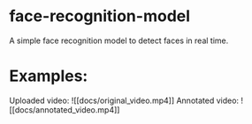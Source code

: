 # face-recognition-model
A simple face recognition model to detect faces in real time. 
# Examples:
Uploaded video:
![[docs/original_video.mp4]]
Annotated video:
![[docs/annotated_video.mp4]]

